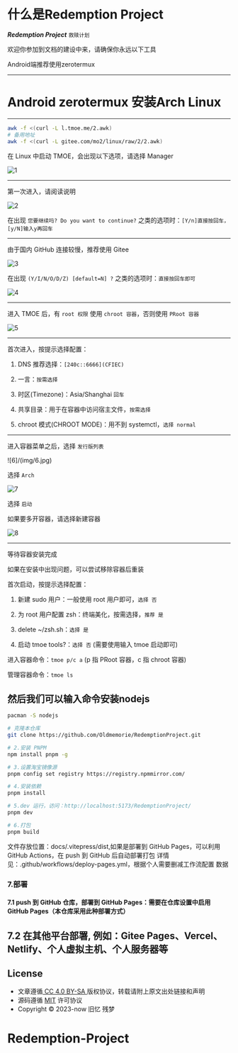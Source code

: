 # 什么是Redemption Project
***Redemption Project***
`救赎计划`

欢迎你参加到文档的建设中来，请确保你永远以下工具

Android端推荐使用zerotermux 

---
# Android zerotermux 安装Arch Linux
---

```sh
awk -f <(curl -L l.tmoe.me/2.awk)
# 备用地址
awk -f <(curl -L gitee.com/mo2/linux/raw/2/2.awk)
```


在 Linux 中启动 TMOE，会出现以下选项，请选择 Manager

![1](https://github.com/Oldmemorie/RedemptionProject/blob/mainhttps://github.com/Oldmemorie/RedemptionProject/blob/main/img/1.jpg)


---

第一次进入，请阅读说明

![2](https://github.com/Oldmemorie/RedemptionProject/blob/main/img/2.jpg)


在出现 `您要继续吗? Do you want to continue?` 之类的选项时：`[Y/n]直接按回车，[y/N]输入y再回车`

---

由于国内 GitHub 连接较慢，推荐使用 Gitee

![3](https://github.com/Oldmemorie/RedemptionProject/blob/main/img/3.jpg)



在出现 `(Y/I/N/O/D/Z) [default=N] ?` 之类的选项时：`直接按回车即可`

![4](https://github.com/Oldmemorie/RedemptionProject/blob/main/img/4.jpg)


---

进入 TMOE 后，有 `root 权限` 使用 `chroot 容器`，否则使用 `PRoot 容器`

![5](https://github.com/Oldmemorie/RedemptionProject/blob/main/img/5.jpg)

---

首次进入，按提示选择配置：

1. DNS 推荐选择：`[240c::6666](CFIEC)`

2. 一言：`按需选择`

3. 时区(Timezone)：Asia/Shanghai `回车`

4. 共享目录：用于在容器中访问宿主文件，`按需选择`

5. chroot 模式(CHROOT MODE)：用不到 systemctl，`选择 normal`

---

进入容器菜单之后，选择 `发行版列表`

![6]/(img/6.jpg)

选择 `Arch`

![7](https://github.com/Oldmemorie/RedemptionProject/blob/main/img/7.jpg)

选择 `启动`


如果要多开容器，请选择新建容器

![8](https://github.com/Oldmemorie/RedemptionProject/blob/main/img/8.jpg)

---

等待容器安装完成


如果在安装中出现问题，可以尝试移除容器后重装



首次启动，按提示选择配置：

1. 新建 sudo 用户：一般使用 root 用户即可，`选择 否`

2. 为 root 用户配置 zsh：终端美化，按需选择，`推荐 是`

3. delete ~/zsh.sh：`选择 是`

4. 启动 tmoe tools?：`选择 否` (需要使用输入 tmoe 启动即可)


进入容器命令：`tmoe p/c a` (p 指 PRoot 容器，c 指 chroot 容器)

管理容器命令：`tmoe ls`
## 然后我们可以输入命令安装nodejs
```sh
pacman -S nodejs 
```

```sh
# 克隆本仓库
git clone https://github.com/Oldmemorie/RedemptionProject.git

# 2.安装 PNPM
npm install pnpm -g

# 3.设置淘宝镜像源
pnpm config set registry https://registry.npmmirror.com/

# 4.安装依赖
pnpm install

# 5.dev 运行，访问：http://localhost:5173/RedemptionProject/
pnpm dev

# 6.打包
pnpm build
```

 文件存放位置：docs/.vitepress/dist,如果是部署到 GitHub Pages，可以利用 GitHub Actions，在 push 到 GitHub 后自动部署打包
 详情见：.github/workflows/deploy-pages.yml，根据个人需要删减工作流配置
 数据

### 7.部署
#### 7.1 push 到 GitHub 仓库，部署到 GitHub Pages：需要在仓库设置中启用 GitHub Pages（本仓库采用此种部署方式）
## 7.2 在其他平台部署, 例如：Gitee Pages、Vercel、Netlify、个人虚拟主机、个人服务器等



## License

- 文章遵循[ CC 4.0 BY-SA ](http://creativecommons.org/licenses/by-sa/4.0/)版权协议，转载请附上原文出处链接和声明
- 源码遵循 [MIT](https://github.com/Oldmemorie/Oldmemorie.github.io/blob/main/LICENSE) 许可协议
- Copyright © 2023-now 旧忆 残梦
# Redemption-Project
